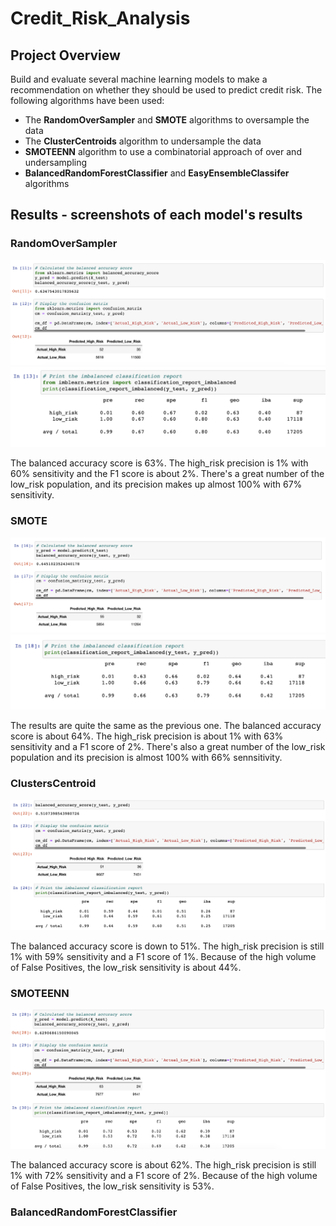 # Credit_Risk_Analysis

## Project Overview
Build and evaluate several machine learning models to make a recommendation on whether they should be used to predict credit risk. The following algorithms have been used:

* The **RandomOverSampler** and **SMOTE** algorithms to oversample the data
* The **ClusterCentroids** algorithm to undersample the data
* **SMOTEENN** algorithm to use a combinatorial approach of over and undersampling
* **BalancedRandomForestClassifier** and **EasyEnsembleClassifer** algorithms

## Results - screenshots of each model's results

### RandomOverSampler
![](Resources/ROS_1.png)
![](Resources/ROS_2.png)

The balanced accuracy score is 63%. The high_risk precision is 1% with 60% sensitivity and the F1 score is about 2%. There's a great number of the low_risk population, and its precision makes up almost 100% with 67% sensitivity.

### SMOTE
![](Resources/SMOTE_1.png)
![](Resources/SMOTE_2.png)

The results are quite the same as the previous one. The balanced accuracy score is about 64%. The high_risk precision is about 1% with 63% sensitivity and a F1 score of 2%. There's also a great number of the low_risk population and its precision is almost 100% with 66% sennsitivity.

### ClustersCentroid
![](Resources/Cluster.png)

The balanced accuracy score is down to 51%. The high_risk precision is still 1% with 59% sensitivity and a F1 score of 1%. Because of the high volume of False Positives, the low_risk sensitivity is about 44%.

### SMOTEENN
![](Resources/SMOTEENN.png)

The balanced accuracy score is about 62%. The high_risk precision is still 1% with 72% sensitivity and a F1 score of 2%. Because of the high volume of False Positives, the low_risk sensitivity is 53%.

### BalancedRandomForestClassifier
